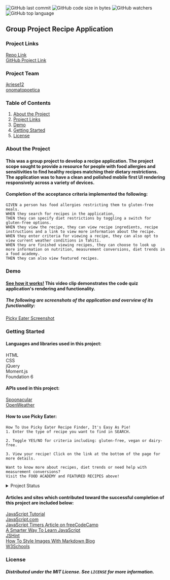 ![GitHub last commit](https://img.shields.io/github/last-commit/jkriese12/picky-eater)  ![GitHub code size in bytes](https://img.shields.io/github/languages/code-size/jkriese12/picky-eater)  ![GitHub watchers](https://img.shields.io/github/watchers/jkriese12/picky-eater?label=Watch&style=social)  ![GitHub top language](https://img.shields.io/github/languages/top/jkriese12/picky-eater)


## Group Project Recipe Application

### Project Links
[Repo Link](https://github.com/jkriese12/picky-eater) <br>
[GitHub Project Link](https://placeholder)

### Project Team

[jkriese12](https://github.com/jkriese12) <br>
[onomatopoetica](https://github.com/onomatopoetica)

### Table of Contents
1. [About the Project](#About-The-Project)
1. [Project Links](#Project-Links)
1. [Demo](#Demo)
1. [Getting Started](#Getting-Started)
1. [License](#License)

### About the Project

#### This was a group project to develop a recipe application. The project scope sought to provide a resource for people with food allergies and sensitivities to find healthy recipes matching their dietary restrictions. The application was to have a clean and polished mobile first UI rendering responsively across a variety of devices. 

#### Completion of the acceptance criteria implemented the following:
```
GIVEN a person has food allergies restricting them to gluten-free meals.
WHEN they search for recipes in the application,
THEN they can specify diet restrictions by toggling a switch for gluten-free options.
WHEN they view the recipe, they can view recipe ingredients, recipe instructions and a link to view more information about the recipe.
WHEN they enter criteria for viewing a recipe, they can also opt to view current weather conditions in Tahiti.
WHEN they are finished viewing recipes, they can choose to look up more information on nutrition, measurement conversions, diet trends in a food academy. 
THEN they can also view featured recipes. 

```

### Demo

#### [See how it works!](https://drive.google.com/file/d/1YfK7O3B9dxYePf5Q2vQ39mGmIx9x5Lw2/view?usp=sharing) This video clip demonstrates the code quiz application's rendering and functionality. 

##### The following are screenshots of the application and overview of its functionality: <br>

[Picky Eater Screenshot](https://drive.google.com/file/d/1gwwpIsA0__WI2EobMf7whhM5zrTCe0vL/view?usp=sharing)

### Getting Started

#### Languages and libraries used in this project:

HTML <br>
CSS <br>
jQuery <br>
Moment.js <br>
Foundation 6 <br>

#### APIs used in this project:

[Spoonacular](https://spoonacular.com/food-api) <br>
[OpenWeather](https://openweathermap.org/api)


#### How to use Picky Eater: <br>
   ``` 
   How To Use Picky Eater Recipe Finder, It's Easy As Pie!
1. Enter the type of recipe you want to find in SEARCH.

2. Toggle YES/NO for criteria including: gluten-free, vegan or dairy-free.

3. View your recipe! Click on the link at the bottom of the page for more details.

Want to know more about recipes, diet trends or need help with measurement conversions?
Visit the FOOD ACADEMY and FEATURED RECIPES above!
   ```
   

<details>
    <summary>Project Status</summary>
    Active
</details>


    


#### Articles and sites which contributed toward the successful completion of this project are included below:

[JavaScript Tutorial](https://www.javascripttutorial.net/) <br>
[JavaScript.com](https://www.javascript.com/) <br>
[JavaScript Timers Article on freeCodeCamp](https://www.freecodecamp.org/news/javascript-timers-everything-you-need-to-know-5f31eaa37162/) <br>
[A Smarter Way To Learn JavaScript](https://www.asmarterwaytolearn.com/js/) <br>
[JSHint](https://jshint.com/) <br>
[How To Style Images With Markdown Blog](https://www.xaprb.com/blog/how-to-style-images-with-markdown/) <br>
[W3Schools](https://www.w3schools.com/js/default.asp) <br>

### License
##### Distributed under the MIT License. See `LICENSE` for more information.
